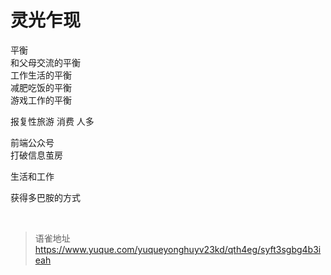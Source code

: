 # 灵光乍现
平衡  
和父母交流的平衡  
工作生活的平衡  
减肥吃饭的平衡  
游戏工作的平衡

报复性旅游 消费 人多

前端公众号  
打破信息茧房

生活和工作

获得多巴胺的方式

<br>
  
> 语雀地址 https://www.yuque.com/yuqueyonghuyv23kd/qth4eg/syft3sgbg4b3ieah
